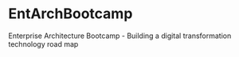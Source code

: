 # EntArchBootcamp
Enterprise Architecture Bootcamp - Building a digital transformation technology road map
